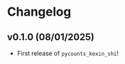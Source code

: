 # Changelog

<!--next-version-placeholder-->

## v0.1.0 (08/01/2025)

- First release of `pycounts_kexin_shi`!